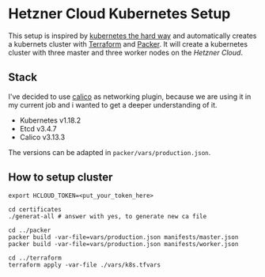 # Hetzner Cloud Kubernetes Setup

This setup is inspired by [kubernetes the hard way](https://github.com/Praqma/LearnKubernetes/blob/master/kamran/Kubernetes-The-Hard-Way-on-BareMetal.md) and automatically creates a kubernets cluster with [Terraform](https://www.terraform.io/) and [Packer](https://www.packer.io/).
It will create a kubernetes cluster with three master and three worker nodes on the *Hetzner Cloud*.

## Stack
I've decided to use [calico](https://www.projectcalico.org/) as networking plugin, because we are using it in my current job and i wanted to get a deeper understanding of it.

* Kubernetes v1.18.2
* Etcd v3.4.7
* Calico v3.13.3

The versions can be adapted in `packer/vars/production.json`.

## How to setup cluster
```shell
export HCLOUD_TOKEN=<put_your_token_here>

cd certificates
./generat-all # answer with yes, to generate new ca file

cd ../packer
packer build -var-file=vars/production.json manifests/master.json
packer build -var-file=vars/production.json manifests/worker.json

cd ../terraform
terraform apply -var-file ./vars/k8s.tfvars
```
